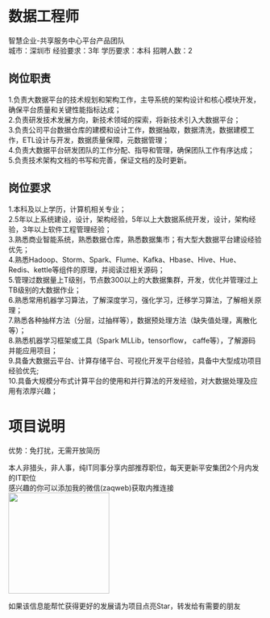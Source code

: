 # 数据工程师
智慧企业-共享服务中心平台产品团队  
城市：深圳市 经验要求：3年 学历要求：本科  招聘人数：2

## 岗位职责
1.负责大数据平台的技术规划和架构工作，主导系统的架构设计和核心模块开发，确保平台质量和关键性能指标达成；    
2.负责研发技术发展方向，新技术领域的探索，将新技术引入大数据平台；   
3.负责公司平台数据仓库的建模和设计工作，数据抽取，数据清洗，数据建模工作，ETL设计与开发，数据质量保障，元数据管理；   
4.负责大数据平台研发团队的工作分配、指导和管理，确保团队工作有序达成；   
5.负责技术架构文档的书写和完善，保证文档的及时更新。

## 岗位要求
1.本科及以上学历，计算机相关专业；   
2.5年以上系统建设，设计，架构经验，5年以上大数据系统开发，设计，架构经验，3年以上软件工程管理经验；    
3.熟悉商业智能系统，熟悉数据仓库，熟悉数据集市；有大型大数据平台建设经验优先；    
4.熟悉Hadoop、Storm、Spark、Flume、Kafka、Hbase、Hive、Hue、Redis、kettle等组件的原理，并阅读过相关源码；    
5.管理过数据量上T级别，节点数300以上的大数据集群，开发，优化并管理过上TB级别的大数据作业；   
6.熟悉常用机器学习算法，了解深度学习，强化学习，迁移学习算法，了解相关原理；    
7.熟悉各种抽样方法（分层，过抽样等），数据预处理方法（缺失值处理，离散化等）；    
8.熟悉机器学习框架或工具（Spark MLLib，tensorflow， caffe等），了解源码并能应用项目；    
9.具备大数据云平台、计算存储平台、可视化开发平台经验，具备中大型成功项目经验优先;   
10.具备大规模分布式计算平台的使用和并行算法的开发经验，对大数据处理及应用有浓厚兴趣；

# 项目说明

优势：免打扰，无需开放简历

本人非猎头，非人事，纯IT同事分享内部推荐职位，每天更新平安集团2个月内发的IT职位  
感兴趣的你可以添加我的微信(zaqweb)获取内推连接  
<img src="https://github.com/zaqweb/PA-IT-JOBS/blob/master/WechatICode.jpeg"  height="200" width="200">

如果该信息能帮忙获得更好的发展请为项目点亮Star，转发给有需要的朋友




